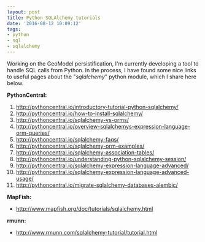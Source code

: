 ```yaml
---
layout: post
title: Python SQLAlchemy tutorials
date: '2016-08-12 10:09:12'
tags:
- python
- sql
- sqlalchemy
---
```


Working on the GeoModel persistification, I'm currently developing a tool to handle SQL calls from Python. In the process, I have found some nice links to useful pages about the "*sqlalchemy*" python module, which I share here below.

**PythonCentral:**

1. http://pythoncentral.io/introductory-tutorial-python-sqlalchemy/
2. http://pythoncentral.io/how-to-install-sqlalchemy/
3. http://pythoncentral.io/sqlalchemy-vs-orms/
4. http://pythoncentral.io/overview-sqlalchemys-expression-language-orm-queries/
5. http://pythoncentral.io/sqlalchemy-faqs/
6. http://pythoncentral.io/sqlalchemy-orm-examples/
7. http://pythoncentral.io/sqlalchemy-association-tables/
8. http://pythoncentral.io/understanding-python-sqlalchemy-session/
9. http://pythoncentral.io/sqlalchemy-expression-language-advanced/
10. http://pythoncentral.io/sqlalchemy-expression-language-advanced-usage/
11. http://pythoncentral.io/migrate-sqlalchemy-databases-alembic/

**MapFish:**

* http://www.mapfish.org/doc/tutorials/sqlalchemy.html

**rmunn:**

* http://www.rmunn.com/sqlalchemy-tutorial/tutorial.html
